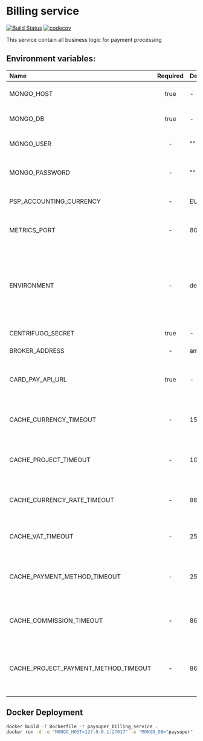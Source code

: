 Billing service
=====

[![Build Status](https://travis-ci.org/paysuper/paysuper-billing-server.svg?branch=master)](https://travis-ci.org/paysuper/paysuper-billing-server) 
[![codecov](https://codecov.io/gh/paysuper/paysuper-billing-server/branch/master/graph/badge.svg)](https://codecov.io/gh/paysuper/paysuper-billing-server)

This service contain all business logic for payment processing

## Environment variables:

| Name                                 | Required | Default               | Description                                                                                                                  |
|:-------------------------------------|:--------:|:----------------------|:-----------------------------------------------------------------------------------------------------------------------------|
| MONGO_HOST                           | true     | -                     | MongoDB host including port if this needed                                                                                   |
| MONGO_DB                             | true     | -                     | MongoDB database name                                                                                                        |
| MONGO_USER                           | -        | ""                    | MongoDB user for access to database                                                                                          |
| MONGO_PASSWORD                       | -        | ""                    | MongoBD password for access to database                                                                                      |
| PSP_ACCOUNTING_CURRENCY              | -        | EUR                   | PaySuper accounting currency                                                                                                 |
| METRICS_PORT                         | -        | 8086                  | Http server port for health and metrics request                                                                              |
| ENVIRONMENT                          | -        | dev                   | Application environment. For testing and develop use dev environment. For production this variable must be set to prod value |
| CENTRIFUGO_SECRET                    | true     | -                     | Centrifugo secret key                                                                                                        |
| BROKER_ADDRESS                       | -        | amqp://127.0.0.1:5672 | RabbitMQ url address                                                                                                         |
| CARD_PAY_API_URL                     | true     | -                     | CardPay API url to process payments, more in [documentation](https://integration.cardpay.com/v3/)                            | 
| CACHE_CURRENCY_TIMEOUT               | -        | 15552000              | Timeout in seconds to refresh currencies list cache                                                                          |
| CACHE_PROJECT_TIMEOUT                | -        | 10800                 | Timeout in seconds to refresh projects list cache                                                                            |
| CACHE_CURRENCY_RATE_TIMEOUT          | -        | 86400                 | Timeout in seconds to refresh currencies rates cache                                                                         |
| CACHE_VAT_TIMEOUT                    | -        | 2592000               | Timeout in seconds to refresh VAT list cache                                                                                 |
| CACHE_PAYMENT_METHOD_TIMEOUT         | -        | 2592000               | Timeout in seconds to refresh payment methods list cache                                                                     |
| CACHE_COMMISSION_TIMEOUT             | -        | 86400                 | Timeout in seconds to refresh commissions list cache                                                                         |
| CACHE_PROJECT_PAYMENT_METHOD_TIMEOUT | -        | 86400                 | Timeout in seconds to refresh cache of payment methods linked to projects                                                    |

## Docker Deployment

```bash
docker build -f Dockerfile -t paysuper_billing_service .
docker run -d -e "MONGO_HOST=127.0.0.1:27017" -e "MONGO_DB="paysuper" ... e="CACHE_PROJECT_PAYMENT_METHOD_TIMEOUT=600" paysuper_billing_service
```